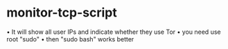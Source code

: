 # monitor-tcp-script
• It will show all user IPs and indicate whether they use Tor
• you need use root "sudo"
• then "sudo bash" works better
